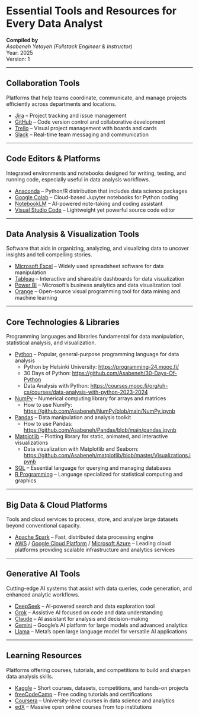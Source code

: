 
# Essential Tools and Resources for Every Data Analyst

**Compiled by**  
*Asabeneh Yetayeh (Fullstack Engineer & Instructor)*  
Year: 2025  
Version: 1

---

## Collaboration Tools  

Platforms that help teams coordinate, communicate, and manage projects efficiently across departments and locations.

- [Jira](https://www.atlassian.com/software/jira) – Project tracking and issue management  
- [GitHub](https://github.com/) – Code version control and collaborative development  
- [Trello](https://trello.com/) – Visual project management with boards and cards  
- [Slack](https://slack.com/) – Real-time team messaging and communication  

---

## Code Editors & Platforms  

Integrated environments and notebooks designed for writing, testing, and running code, especially useful in data analysis workflows.

- [Anaconda](https://www.anaconda.com/) – Python/R distribution that includes data science packages  
- [Google Colab](https://colab.research.google.com/) – Cloud-based Jupyter notebooks for Python coding  
- [NotebookLM](https://notebooklm.google.com/) – AI-powered note-taking and coding assistant  
- [Visual Studio Code](https://code.visualstudio.com/) – Lightweight yet powerful source code editor  

---

## Data Analysis & Visualization Tools  

Software that aids in organizing, analyzing, and visualizing data to uncover insights and tell compelling stories.

- [Microsoft Excel](https://www.microsoft.com/en-us/microsoft-365/excel) – Widely used spreadsheet software for data manipulation  
- [Tableau](https://www.tableau.com/) – Interactive and shareable dashboards for data visualization  
- [Power BI](https://powerbi.microsoft.com/) – Microsoft’s business analytics and data visualization tool  
- [Orange](https://orange.biolab.si/) – Open-source visual programming tool for data mining and machine learning  

---

## Core Technologies & Libraries  

Programming languages and libraries fundamental for data manipulation, statistical analysis, and visualization.

- [Python](https://www.python.org/) – Popular, general-purpose programming language for data analysis  
  - Python by Helsinki University: <https://programming-24.mooc.fi/>  
  - 30 Days of Python: <https://github.com/Asabeneh/30-Days-Of-Python>  
  - Data Analysis with Python: <https://courses.mooc.fi/org/uh-cs/courses/data-analysis-with-python-2023-2024>  
- [NumPy](https://numpy.org/) – Numerical computing library for arrays and matrices  
  - How to use NumPy: <https://github.com/Asabeneh/NumPy/blob/main/NumPy.ipynb>  
- [Pandas](https://pandas.pydata.org/) – Data manipulation and analysis toolkit  
  - How to use Pandas: <https://github.com/Asabeneh/Pandas/blob/main/pandas.ipynb>  
- [Matplotlib](https://matplotlib.org/) – Plotting library for static, animated, and interactive visualizations  
  - Data visualization with Matplotlib and Seaborn: <https://github.com/Asabeneh/matplotlib/blob/master/Visualizations.ipynb>  
- [SQL](https://www.w3schools.com/sql/) – Essential language for querying and managing databases  
- [R Programming](https://www.r-project.org/) – Language specialized for statistical computing and graphics  

---

## Big Data & Cloud Platforms  

Tools and cloud services to process, store, and analyze large datasets beyond conventional capacity.

- [Apache Spark](https://spark.apache.org/) – Fast, distributed data processing engine  
- [AWS](https://aws.amazon.com/) / [Google Cloud Platform](https://cloud.google.com/) / [Microsoft Azure](https://azure.microsoft.com/) – Leading cloud platforms providing scalable infrastructure and analytics services  

---

## Generative AI Tools  

Cutting-edge AI systems that assist with data queries, code generation, and enhanced analytic workflows.

- [DeepSeek](https://deepseek.com/) – AI-powered search and data exploration tool  
- [Grok](https://grok.ai/) – Assistive AI focused on code and data understanding  
- [Claude](https://claude.ai/) – AI assistant for analysis and decision-making  
- [Gemini](https://ai.google/get-started/gemini-ecosystem/) – Google’s AI platform for large models and advanced analytics  
- [Llama](https://www.llama.com/) – Meta’s open large language model for versatile AI applications  

---

## Learning Resources  

Platforms offering courses, tutorials, and competitions to build and sharpen data analysis skills.

- [Kaggle](https://www.kaggle.com/) – Short courses, datasets, competitions, and hands-on projects  
- [freeCodeCamp](https://www.freecodecamp.org/) – Free coding tutorials and certifications  
- [Coursera](https://www.coursera.org/) – University-level courses in data science and analytics  
- [edX](https://www.edx.org/) – Massive open online courses from top institutions  
